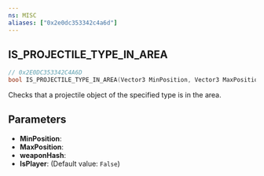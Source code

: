 ```yaml
---
ns: MISC
aliases: ["0x2e0dc353342c4a6d"]
---
```

## IS_PROJECTILE_TYPE_IN_AREA

```c
// 0x2E0DC353342C4A6D
bool IS_PROJECTILE_TYPE_IN_AREA(Vector3 MinPosition, Vector3 MaxPosition, Hash weaponHash, bool IsPlayer);
```

Checks that a projectile object of the specified type is in the area.


## Parameters
* **MinPosition**: 
* **MaxPosition**: 
* **weaponHash**: 
* **IsPlayer**: (Default value: `False`)
